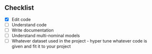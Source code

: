## Checklist
- [X] Edit code
- [ ] Understand code
- [ ] Write documentation
- [ ] Understand multi-nominal models
- [ ] Whatever dataset used in the project - hyper tune whatever code is given and fit it to your project
